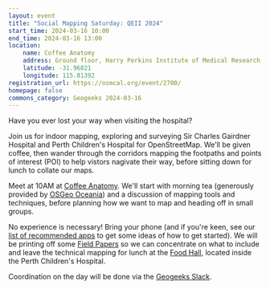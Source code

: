 ```yaml
---
layout: event
title: "Social Mapping Saturday: QEII 2024"
start_time: 2024-03-16 10:00
end_time: 2024-03-16 13:00
location:
    name: Coffee Anatomy
    address: Ground floor, Harry Perkins Institute of Medical Research, QEII, Nedlands
    latitude: -31.96821
    longitude: 115.81392
registration_url: https://osmcal.org/event/2700/
homepage: false
commons_category: Geogeeks 2024-03-16
---
```


Have you ever lost your way when visiting the hospital?

Join us for indoor mapping, exploring and surveying Sir Charles Gairdner Hospital and Perth Children's Hospital for OpenStreetMap. We'll be given coffee, then wander through the corridors mapping the footpaths and points of interest (POI) to help vistors nagivate their way, before sitting down for lunch to collate our maps.

Meet at 10AM at [Coffee Anatomy](https://www.coffeeanatomy.com.au/). We'll start with morning tea (generously provided by [OSGeo Oceania](https://osgeo-oceania.org/)) and a discussion of mapping tools and techniques, before planning how we want to map and heading off in small groups.

No experience is necessary! Bring your phone (and if you're keen, see our [list of recommended apps](https://wiki.openstreetmap.org/wiki/Perth/Social_Mapping_Sunday#Getting_Started) to get some ideas of how to get started). We will be printing off some [Field Papers](https://fieldpapers.org/) so we can concentrate on what to include and leave the technical mapping for lunch at the [Food Hall](https://www.foodhallpch.com.au/), located inside the Perth Children's Hospital.

Coordination on the day will be done via the [Geogeeks Slack](https://join.slack.com/t/geogeeks/shared_invite/zt-13fnotoqb-YkyMTmvwZEB_nDUis_30hw).
